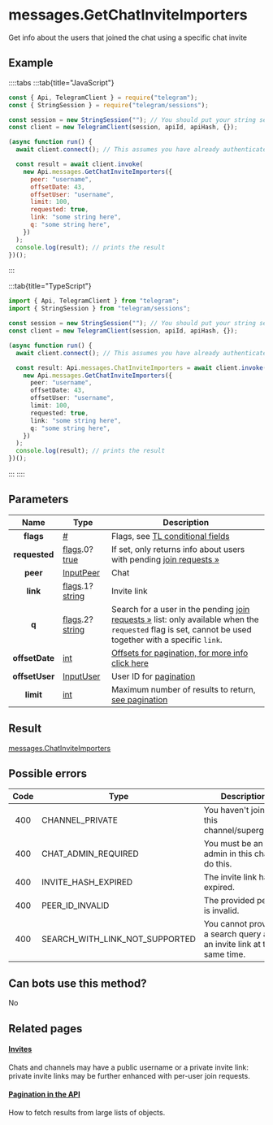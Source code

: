 # messages.GetChatInviteImporters

Get info about the users that joined the chat using a specific chat invite

## Example

::::tabs
:::tab{title="JavaScript"}

```js
const { Api, TelegramClient } = require("telegram");
const { StringSession } = require("telegram/sessions");

const session = new StringSession(""); // You should put your string session here
const client = new TelegramClient(session, apiId, apiHash, {});

(async function run() {
  await client.connect(); // This assumes you have already authenticated with .start()

  const result = await client.invoke(
    new Api.messages.GetChatInviteImporters({
      peer: "username",
      offsetDate: 43,
      offsetUser: "username",
      limit: 100,
      requested: true,
      link: "some string here",
      q: "some string here",
    })
  );
  console.log(result); // prints the result
})();
```

:::

:::tab{title="TypeScript"}

```ts
import { Api, TelegramClient } from "telegram";
import { StringSession } from "telegram/sessions";

const session = new StringSession(""); // You should put your string session here
const client = new TelegramClient(session, apiId, apiHash, {});

(async function run() {
  await client.connect(); // This assumes you have already authenticated with .start()

  const result: Api.messages.ChatInviteImporters = await client.invoke(
    new Api.messages.GetChatInviteImporters({
      peer: "username",
      offsetDate: 43,
      offsetUser: "username",
      limit: 100,
      requested: true,
      link: "some string here",
      q: "some string here",
    })
  );
  console.log(result); // prints the result
})();
```

:::
::::

## Parameters

|      Name      | Type                                                                                                                              | Description                                                                                                                                                                                                    |
| :------------: | --------------------------------------------------------------------------------------------------------------------------------- | -------------------------------------------------------------------------------------------------------------------------------------------------------------------------------------------------------------- |
|   **flags**    | [#](https://core.telegram.org/type/%23)                                                                                           | Flags, see [TL conditional fields](https://core.telegram.org/mtproto/TL-combinators#conditional-fields)                                                                                                        |
| **requested**  | [flags](https://core.telegram.org/mtproto/TL-combinators#conditional-fields).0?[true](https://core.telegram.org/constructor/true) | If set, only returns info about users with pending [join requests »](https://core.telegram.org/api/invites#join-requests)                                                                                      |
|    **peer**    | [InputPeer](https://core.telegram.org/type/InputPeer)                                                                             | Chat                                                                                                                                                                                                           |
|    **link**    | [flags](https://core.telegram.org/mtproto/TL-combinators#conditional-fields).1?[string](https://core.telegram.org/type/string)    | Invite link                                                                                                                                                                                                    |
|     **q**      | [flags](https://core.telegram.org/mtproto/TL-combinators#conditional-fields).2?[string](https://core.telegram.org/type/string)    | Search for a user in the pending [join requests »](https://core.telegram.org/api/invites#join-requests) list: only available when the `requested` flag is set, cannot be used together with a specific `link`. |
| **offsetDate** | [int](https://core.telegram.org/type/int)                                                                                         | [Offsets for pagination, for more info click here](https://core.telegram.org/api/offsets)                                                                                                                      |
| **offsetUser** | [InputUser](https://core.telegram.org/type/InputUser)                                                                             | User ID for [pagination](https://core.telegram.org/api/offsets)                                                                                                                                                |
|   **limit**    | [int](https://core.telegram.org/type/int)                                                                                         | Maximum number of results to return, [see pagination](https://core.telegram.org/api/offsets)                                                                                                                   |

## Result

[messages.ChatInviteImporters](https://core.telegram.org/type/messages.ChatInviteImporters)

## Possible errors

| Code | Type                           | Description                                                            |
| :--: | ------------------------------ | ---------------------------------------------------------------------- |
| 400  | CHANNEL_PRIVATE                | You haven't joined this channel/supergroup.                            |
| 400  | CHAT_ADMIN_REQUIRED            | You must be an admin in this chat to do this.                          |
| 400  | INVITE_HASH_EXPIRED            | The invite link has expired.                                           |
| 400  | PEER_ID_INVALID                | The provided peer id is invalid.                                       |
| 400  | SEARCH_WITH_LINK_NOT_SUPPORTED | You cannot provide a search query and an invite link at the same time. |

## Can bots use this method?

No

## Related pages

#### [Invites](https://core.telegram.org/api/invites)

Chats and channels may have a public username or a private invite link: private invite links may be further enhanced with per-user join requests.

#### [Pagination in the API](https://core.telegram.org/api/offsets)

How to fetch results from large lists of objects.
